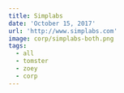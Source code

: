 ```yaml
---
title: Simplabs
date: 'October 15, 2017'
url: 'http://www.simplabs.com'
image: corp/simplabs-both.png
tags:
  - all
  - tomster
  - zoey
  - corp
---
```

